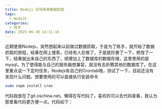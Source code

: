 ```yaml
---
title: Nodejs 实现简单数据抓取
tags:
  - NodeJS
categories:
  - 技术
date: 2025-06-30 14:31:16
---
```


近期使用Nodejs，突然想起来以前做过数据抓取，于是为了练手，就开始了数据抓取的旅程，结果在网上搜索，已经有人在做了，于是就抄袭了一下，修改了一下，结果就出来自己的东西了，顺便加上了数据库的数据存储，这里使用的是mysql，为了使得能与自己的服务器想兼容，就没有去折腾其他的数据库了。在这里重点说一下定时任务，Nodejs有自己的Crontab哦，测试了一下，目前还没有发现什么问题。想要使用的可以直接执行安装命令

```bash
sudo cnpm install cron
```

代码我放在了git.oschina.net。懒得在写代码了，喜欢的可以去代码查看，我认为那里看代码更方便一点。代码如下：


